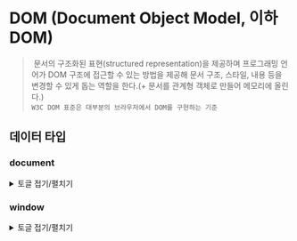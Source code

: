 # DOM (Document Object Model, 이하 DOM)
> &nbsp;문서의 구조화된 표현(structured representation)을 제공하며 프로그래밍 언어가 DOM 구조에 접근할 수 있는 방법을 제공해 문서 구조, 스타일, 내용 등을 변경할 수 있게 돕는 역할을 한다.(+ 문서를 관계형 객체로 만들어 메모리에 올린다.)<br>
`W3C DOM 표준은 대부분의 브라우저에서 DOM를 구현하는 기준`
## 데이터 타입
### document
<details>
<summary>토글 접기/펼치기</summary>
<div markdown="1">

### select
#### querySelector()
> ' '안에 id('#number'), class('.title'), Tag_Name('h1'), 자식('ul>li:first-child'), 자손('h1 p') 등이 들어오며 제일 첫번째 element 선택
```javascript
// 첫 element h1의 style, text 추가
let h = document.querySelector('h1');
h.style.color = 'orange';
h.style.backgroundColor = 'red';
h.innerHTML = 'From JavaSccript';
```
#### querySelectorAll()
> (' ')에 해당하는 element를 모두 가져오며, 배열 형식으로 반환
```javascript
let hs = document.querySelectorAll('h1');
for(let h of hs) {
   h.style.color = 'orange';
   h.style.backgroundColor = 'red';
   h.innerHTML = 'From JavaSccript';
}
```
#### getElementById()
#### getElementByClassName()
#### getElementByTagName()
#### getElementByName()

### event
&nbsp;웹 에서 일어나는 사건(action) 혹은 발생(occurrence)을 어떤한 방식으로 응답할 수 있도록 웹에 말해주는 것<br>
#### 이벤트 타입 예
- 사용자가 키보드에서 키를 선택한다.
- 유저가 브라우저의 창의 크기를 재조정하거나 닫습니다.
- 양식(form)이 제출되었습니다.
- 오류가 발생했습니다.

#### 이벤트 핸들러(event handler)
&nbsp;각 이벤트들은 이벤트 핸들러를 가지고 있으며, 이벤트가 발생되면 실행되는 코드 블럭(우리가 정의한 javascript 함수)이 이벤트에 응답해서 실행되기 위해 정의되었을 때, 우리는 이벤트 핸들러를 등록(register)했다고 하며, 이벤트 리스너(event Listener)라고도 불린다. 즉, **listener는 발생되는 event를 듣고, hanlder는 발생되는 event에 응답해 실행되는 코드입니다.** <br>
> web event는 브라우저의 내장된 API의 일부
 

</div>
</details>

### window
<details>
<summary>토글 접기/펼치기</summary>
<div markdown="1">

### window.onload
&nbsp;javascript는 위에서 차례대로 코드를 읽고 실행하기 때문에 <script> 먼저 실행되면 해당 element들이 없어 코드가 실행되지 않기 때문에 window.onload 함수를 사용해 웹브라우저 내의 모든 요소가 준비된 후 실행되도록 한다.
```javascript
<script>
  window.onload = () => {...}
</script>

<p> 2023-09-14 </p>
```

</div>
</details>

### element
<details>
<summary>토글 접기/펼치기</summary>
<div markdown="1">

안녕

</div>
</details>

### nodeList (아직 배우지 않음)
### attribute
<details>
<summary>토글 접기/펼치기</summary>
<div markdown="1">

안녕

</div>
</details>

### nameNodeMap (아직 배우지 않음)

## HTMLElement

### innerHTML vs textContent
&nbsp;innerHTML은 h1 태그가 적용된 Bye!!가 웹에 보여지고, textContent는 h1태그까지 웹에 보여진다.
```javascript
let div1 = document.getElementById('div1');
div1.innerHTML = `<h1>Bye!!</h1>`; 
let div2 = document.getElementById('div2');
div2.textContent = `<h1>Bye!!</h1>`;

<div id="div1"></div> 
<div id="div2"></div>
```
### setAttribute
&nbsp;element의 속성에 Key:value 추가
```javascript
let div = document.getElementById('div');
div.setAttribute('data','i am d data'); // div tag에 data="i am d data" 추가
console.log(div.getAttribute('data-name')); // web console에 hong 출력

<div id="div" data-name="hong"></div>
```
